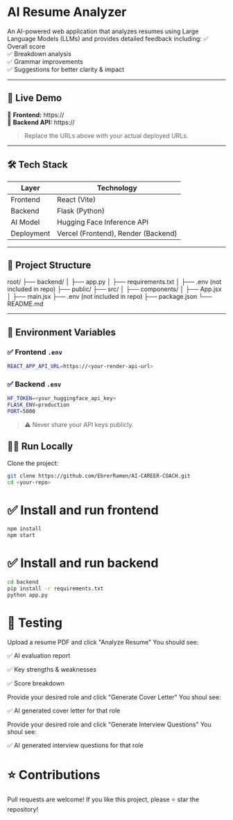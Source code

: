 # AI Resume Analyzer

An AI-powered web application that analyzes resumes using Large Language Models (LLMs) and provides detailed feedback including:
✅ Overall score  
✅ Breakdown analysis  
✅ Grammar improvements  
✅ Suggestions for better clarity & impact  

---

## 🚀 Live Demo

🔹 **Frontend:** https://<your-vercel-url>  
🔹 **Backend API:** https://<your-render-api-url>

> Replace the URLs above with your actual deployed URLs.

---

## 🛠️ Tech Stack

| Layer | Technology |
|-------|------------|
| Frontend | React (Vite) |
| Backend | Flask (Python) |
| AI Model | Hugging Face Inference API |
| Deployment | Vercel (Frontend), Render (Backend) |

---

## 📂 Project Structure

root/
├── backend/
│ ├── app.py
│ ├── requirements.txt
│ ├── .env (not included in repo)
├── public/
├── src/
│ ├── components/
│ ├── App.jsx
│ ├── main.jsx
├── .env (not included in repo)
├── package.json
└── README.md

---

## 🔑 Environment Variables

### ✅ Frontend `.env`

```bash
REACT_APP_API_URL=https://<your-render-api-url>
```

### ✅ Backend `.env`

```bash
HF_TOKEN=<your_huggingface_api_key>
FLASK_ENV=production
PORT=5000
```
> ⚠️ Never share your API keys publicly.

## 🏃‍♂️ Run Locally

Clone the project:

```bash
git clone https://github.com/EbrerRamen/AI-CAREER-COACH.git
cd <your-repo>
```

# ✅ Install and run frontend
```bash
npm install
npm start
```

# ✅ Install and run backend
```bash
cd backend
pip install -r requirements.txt
python app.py
```

# 🧪 Testing

Upload a resume PDF and click "Analyze Resume"
You should see:

✅ AI evaluation report

✅ Key strengths & weaknesses

✅ Score breakdown

Provide your desired role and click "Generate Cover Letter"
You shoul see: 

✅ AI generated cover letter for that role

Provide your desired role and click "Generate Interview Questions"
You shoul see: 

✅ AI generated interview questions for that role

# ⭐ Contributions
Pull requests are welcome!
If you like this project, please ⭐ star the repository!
